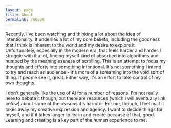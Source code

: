 ```yaml
---
layout: page
title: About
permalink: /about
---
```


Recently, I've been watching and thinking a lot about the idea of intentionality. It underlies a lot of my core beliefs, including the goodness that I think is inherent to the world and my desire to explore it. Unfortunately, especially in the modern era, that feels harder and harder. I struggle with it a lot, finding myself kind of absorbed into algorithms and numbed by the meaninglessness of scrolling. This is an attempt to focus my thoughts and efforts into something intentional. It's not something I intend to try and reach an audience - it's more of a screaming into the void sort of thing. If people see it, great. Either way, it's an effort to take control of my own thoughts.

I don't generally like the use of AI for a number of reasons. I'm not really here to debate it though, but there are resources (which I will eventually link below) about some of the reasons it's harmful. For me, though, I feel as if it takes away my creative expression and agency. I want to decide things for myself, and if it takes longer to learn and create because of that, good. Learning and creating is a key part of the human experience to me.
